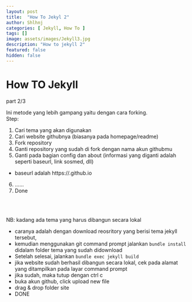 ```yaml
---
layout: post
title:  "How To Jekyl 2"
author: Shlhnj
categories: [ Jekyll, How To ]
tags: []
image: assets/images/Jekyll3.jpg
description: "How to jekyll 2"
featured: false
hidden: false
---
```


# How TO Jekyll <br>
part 2/3

Ini metode yang lebih gampang yaitu dengan cara forking. <br>
Step: <br>
1. Cari tema yang akan digunakan
2. Cari website githubnya (biasanya pada homepage/readme)
3. Fork repository 
4. Ganti repository yang sudah di fork dengan nama akun githubmu
5. Ganti pada bagian config dan about (informasi yang diganti adalah seperti baseurl, link sosmed, dll)
- baseurl adalah https://<namaakungithubmu>.github.io
6. ......
7. Done

<br>
<br>

NB: kadang ada tema yang harus dibangun secara lokal <br>
- caranya adalah dengan download reosritory yang berisi tema jekyll tersebut, 
- kemudian menggunakan git command prompt jalankan  ```bundle install``` didalam folder tema yang sudah didownload
- Setelah selesai, jalankan ```bundle exec jekyll build```
- jika website sudah berhasil dibangun secara lokal, cek pada alamat yang ditampilkan pada layar command prompt
- jika sudah, maka tutup dengan ctrl c
- buka akun github, click upload new file
- drag & drop folder site 
- DONE
